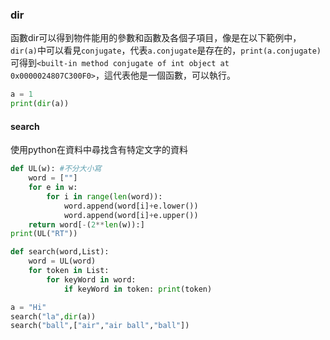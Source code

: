 ### dir
函數dir可以得到物件能用的參數和函數及各個子項目，像是在以下範例中，`dir(a)`中可以看見`conjugate`，代表`a.conjugate`是存在的，`print(a.conjugate)`可得到`<built-in method conjugate of int object at 0x0000024807C300F0>`，這代表他是一個函數，可以執行。
```python
a = 1
print(dir(a))
```

#### search
使用python在資料中尋找含有特定文字的資料
```python
def UL(w): #不分大小寫
    word = [""]
    for e in w:
        for i in range(len(word)):
            word.append(word[i]+e.lower())
            word.append(word[i]+e.upper())
    return word[-(2**len(w)):]
print(UL("RT"))

def search(word,List):
    word = UL(word)
    for token in List:
        for keyWord in word:
            if keyWord in token: print(token)

a = "Hi"
search("la",dir(a))
search("ball",["air","air ball","ball"])
```
